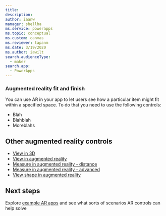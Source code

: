 ```yaml
---
title: 
description: 
author: iaanw
manager: shellha
ms.service: powerapps
ms.topic: conceptual
ms.custom: canvas
ms.reviewer: tapanm
ms.date: 3/19/2020
ms.author: iawilt
search.audienceType: 
  - maker
search.app: 
  - PowerApps
---
```


### Augmented reality fit and finish

You can use AR in your app to let users see how a particular item might fit within a specified space. To do that you need to use the following controls:

- Blah
- Blahblah
- Moreblahs

## Other augmented reality controls
- [View in 3D](augmented-reality-component-view-3d.md)
- [View in augmented reality](augmented-reality-component-view-ar.md)
- [Measure in augmented reality - distance](augmented-reality-component-measure-distance.md)
- [Measure in augmented reality - advanced](augmented-reality-component-measure-advanced.md)
- [View shape in augmented reality](augmented-reality-component-view-shape.md)

## Next steps
Explore [example AR apps](augmented-reality-example-apps.md) and see what sorts of scenarios AR controls can help solve
